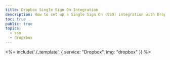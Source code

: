 ```yaml
---
title: Dropbox Single Sign On Integration
description: How to set up a Single Sign On (SSO) integration with Dropbox and Auth0.
toc: true
public: true
topics:
  - sso
  - dropxbox
---
```


<%= include('./_template', {
  service: "Dropbox",
  img: "dropbox"
}) %>
